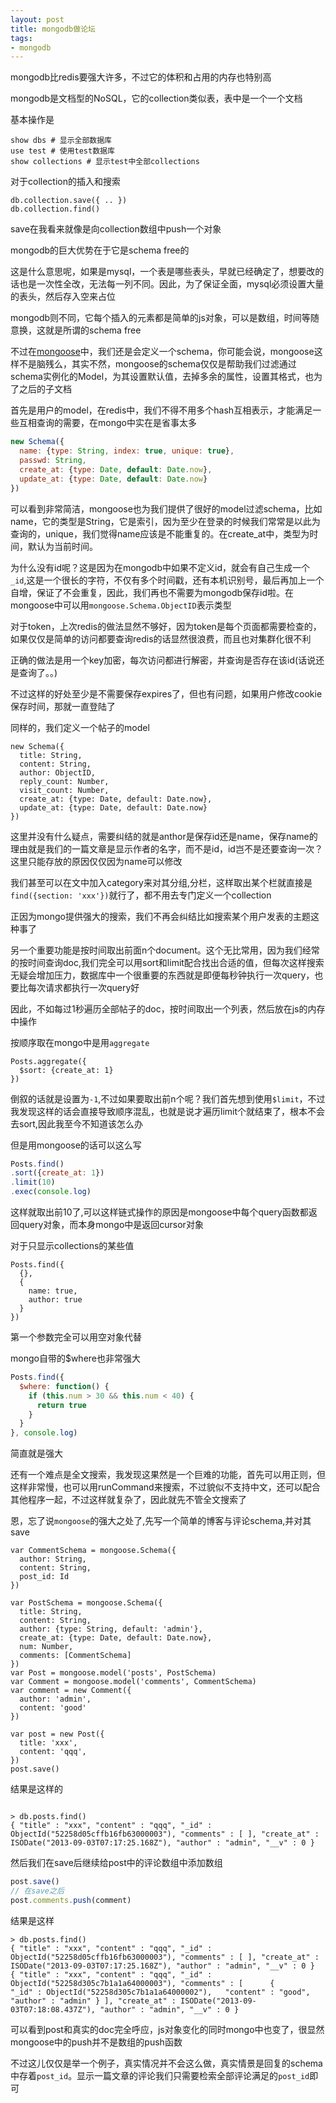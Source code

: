 ```yaml
---
layout: post
title: mongodb做论坛
tags:
- mongodb
---
```


mongodb比redis要强大许多，不过它的体积和占用的内存也特别高

mongodb是文档型的NoSQL，它的collection类似表，表中是一个一个文档

基本操作是

```
show dbs # 显示全部数据库
use test # 使用test数据库
show collections # 显示test中全部collections
```

对于collection的插入和搜索

```
db.collection.save({ .. })
db.collection.find()
```

save在我看来就像是向collection数组中push一个对象

mongodb的巨大优势在于它是schema free的

这是什么意思呢，如果是mysql，一个表是哪些表头，早就已经确定了，想要改的话也是一次性全改，无法每一列不同。因此，为了保证全面，mysql必须设置大量的表头，然后存入空来占位

mongodb则不同，它每个插入的元素都是简单的js对象，可以是数组，时间等随意换，这就是所谓的schema free

不过在[mongoose](http://mongoosejs.com/)中，我们还是会定义一个schema，你可能会说，mongoose这样不是脑残么，其实不然，mongoose的schema仅仅是帮助我们过滤通过schema实例化的Model，为其设置默认值，去掉多余的属性，设置其格式，也为了之后的子文档

首先是用户的model，在redis中，我们不得不用多个hash互相表示，才能满足一些互相查询的需要，在mongo中实在是省事太多

```javascript
new Schema({
  name: {type: String, index: true, unique: true},
  passwd: String,
  create_at: {type: Date, default: Date.now},
  update_at: {type: Date, default: Date.now}
})
```

可以看到非常简洁，mongoose也为我们提供了很好的model过滤schema，比如name，它的类型是String，它是索引，因为至少在登录的时候我们常常是以此为查询的，unique，我们觉得name应该是不能重复的。在create_at中，类型为时间，默认为当前时间。

为什么没有id呢？这是因为在mongodb中如果不定义id，就会有自己生成一个`_id`,这是一个很长的字符，不仅有多个时间戳，还有本机识别号，最后再加上一个自增，保证了不会重复，因此，我们再也不需要为mongodb保存id啦。在mongoose中可以用`mongoose.Schema.ObjectID`表示类型

对于token，上次redis的做法显然不够好，因为token是每个页面都需要检查的，如果仅仅是简单的访问都要查询redis的话显然很浪费，而且也对集群化很不利

正确的做法是用一个key加密，每次访问都进行解密，并查询是否存在该id(话说还是查询了。。)

不过这样的好处至少是不需要保存expires了，但也有问题，如果用户修改cookie保存时间，那就一直登陆了

同样的，我们定义一个帖子的model

```
new Schema({
  title: String,
  content: String,
  author: ObjectID,
  reply_count: Number,
  visit_count: Number,
  create_at: {type: Date, default: Date.now},
  update_at: {type: Date, default: Date.now}
})
```

这里并没有什么疑点，需要纠结的就是anthor是保存id还是name，保存name的理由就是我们的一篇文章是显示作者的名字，而不是id，id岂不是还要查询一次？这里只能存放的原因仅仅因为name可以修改

我们甚至可以在文中加入category来对其分组,分栏，这样取出某个栏就直接是`find({section: 'xxx'})`就行了，都不用去专门定义一个collection

正因为mongo提供强大的搜索，我们不再会纠结比如搜索某个用户发表的主题这种事了

另一个重要功能是按时间取出前面n个document。这个无比常用，因为我们经常的按时间查询doc,我们完全可以用sort和limit配合找出合适的值，但每次这样搜索无疑会增加压力，数据库中一个很重要的东西就是即便每秒钟执行一次query，也要比每次请求都执行一次query好

因此，不如每过1秒遍历全部帖子的doc，按时间取出一个列表，然后放在js的内存中操作

按顺序取在mongo中是用`aggregate`

```
Posts.aggregate({
  $sort: {create_at: 1}
})
```

倒叙的话就是设置为`-1`,不过如果要取出前n个呢？我们首先想到使用`$limit`，不过我发现这样的话会直接导致顺序混乱，也就是说才遍历limit个就结束了，根本不会去sort,因此我至今不知道该怎么办

但是用mongoose的话可以这么写

```javascript
Posts.find()
.sort({create_at: 1})
.limit(10)
.exec(console.log)
```

这样就取出前10了,可以这样链式操作的原因是mongoose中每个query函数都返回query对象，而本身mongo中是返回cursor对象



对于只显示collections的某些值

```
Posts.find({
  {},
  {
    name: true,
    author: true
  }
})
```
第一个参数完全可以用空对象代替

mongo自带的$where也非常强大

```javascript
Posts.find({
  $where: function() {
    if (this.num > 30 && this.num < 40) {
      return true
    }
  }
}, console.log)
```
简直就是强大


还有一个难点是全文搜索，我发现这果然是一个巨难的功能，首先可以用正则，但这样非常慢，也可以用runCommand来搜索，不过貌似不支持中文，还可以配合其他程序一起，不过这样就复杂了，因此就先不管全文搜索了

恩，忘了说`mongoose`的强大之处了,先写一个简单的博客与评论schema,并对其save

```
var CommentSchema = mongoose.Schema({
  author: String,
  content: String,
  post_id: Id
})

var PostSchema = mongoose.Schema({
  title: String,
  content: String,
  author: {type: String, default: 'admin'},
  create_at: {type: Date, default: Date.now},
  num: Number,
  comments: [CommentSchema]
})
var Post = mongoose.model('posts', PostSchema)
var Comment = mongoose.model('comments', CommentSchema)
var comment = new Comment({
  author: 'admin',
  content: 'good'
})

var post = new Post({
  title: 'xxx',
  content: 'qqq',
})
post.save()

```
结果是这样的

```

> db.posts.find()
{ "title" : "xxx", "content" : "qqq", "_id" : ObjectId("52258d05cffb16fb63000003"), "comments" : [ ], "create_at" : ISODate("2013-09-03T07:17:25.168Z"), "author" : "admin", "__v" : 0 }
```

然后我们在save后继续给post中的评论数组中添加数组

```javascript
post.save()
// 在save之后
post.comments.push(comment)
```

结果是这样

```
> db.posts.find()
{ "title" : "xxx", "content" : "qqq", "_id" : ObjectId("52258d05cffb16fb63000003"), "comments" : [ ], "create_at" : ISODate("2013-09-03T07:17:25.168Z"), "author" : "admin", "__v" : 0 }
{ "title" : "xxx", "content" : "qqq", "_id" : ObjectId("52258d305c7b1a1a64000003"), "comments" : [      {       "_id" : ObjectId("52258d305c7b1a1a64000002"),   "content" : "good",     "author" : "admin" } ], "create_at" : ISODate("2013-09-03T07:18:08.437Z"), "author" : "admin", "__v" : 0 }
```

可以看到post和真实的doc完全呼应，js对象变化的同时mongo中也变了，很显然mongoose中的push并不是数组的push函数

不过这儿仅仅是举一个例子，真实情况并不会这么做，真实情景是回复的schema中存着`post_id`。显示一篇文章的评论我们只需要检索全部评论满足的`post_id`即可

